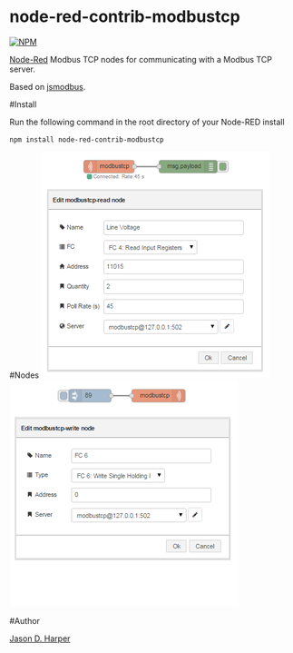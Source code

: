 node-red-contrib-modbustcp
========================

[![NPM](https://nodei.co/npm/node-red-contrib-modbustcp.png)](https://nodei.co/npm/node-red-contrib-modbustcp/)

[Node-Red][1] Modbus TCP nodes for communicating with a Modbus TCP server.

Based on [jsmodbus][2].

#Install

Run the following command in the root directory of your Node-RED install

    npm install node-red-contrib-modbustcp

#Nodes
![alt tag](https://raw.githubusercontent.com/Argonne-National-Laboratory/node-red-contrib-modbustcp/master/modbustcp-read.png)
![alt tag](https://raw.githubusercontent.com/Argonne-National-Laboratory/node-red-contrib-modbustcp/master/modbustcp-write.png)

#Author

[Jason D. Harper][3] 


[1]:http://nodered.org
[2]:https://www.npmjs.com/package/jsmodbus
[3]:https://github.com/jayharper